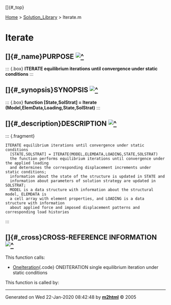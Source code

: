 []{#_top}

<div>

[Home](../FEDEASLab.html) \> [Solution_Library](FEDEASLab.html) \>
Iterate.m

</div>

# Iterate

## []{#_name}PURPOSE [![\^](../up.png)](#_top)

::: {.box}
**ITERATE equilibrium iterations until convergence under static
conditions**
:::

## []{#_synopsis}SYNOPSIS [![\^](../up.png)](#_top)

::: {.box}
**function \[State,SolStrat\] = Iterate
(Model,ElemData,Loading,State,SolStrat)**
:::

## []{#_description}DESCRIPTION [![\^](../up.png)](#_top)

::: {.fragment}
``` {.comment}
ITERATE equilibrium iterations until convergence under static conditions
  [STATE,SOLSTRAT] = ITERATE(MODEL,ELEMDATA,LOADING,STATE,SOLSTRAT)
  the function performs equilibrium iterations until convergence under the applied loading
  and determines the corresponding displacement increments under static conditions;
  information about the state of the structure is updated in STATE and
  information about parameters of solution strategy are updated in SOLSTRAT;
  MODEL is a data structure with information about the structural model, ELEMDATA is
  a cell array with element properties, and LOADING is a data structure with information
  about applied force and imposed displacement patterns and corresponding load histories
```
:::

## []{#_cross}CROSS-REFERENCE INFORMATION [![\^](../up.png)](#_top)

This function calls:

-   [OneIteration](OneIteration.html "function [State,SolStrat] = OneIteration (Model,ElemData,Loading,State,SolStrat)"){.code}
    ONEITERATION single equilibrium iteration under static conditions

This function is called by:

------------------------------------------------------------------------

Generated on Wed 22-Jan-2020 08:42:48 by
**[m2html](http://www.artefact.tk/software/matlab/m2html/ "Matlab Documentation in HTML")**
© 2005
